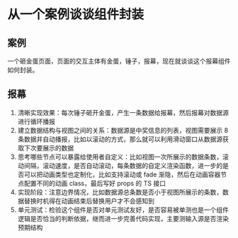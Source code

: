 # 从一个案例谈谈组件封装

## 案例

一个砸金蛋页面，页面的交互主体有金蛋，锤子，报幕，现在就谈谈这个报幕组件如何封装。

## 报幕

1. 清晰实现效果：每次锤子砸开金蛋，产生一条数据给报幕，然后报幕对数据源进行循环播报
2. 建立数据结构与视图之间的关系：数据源是中奖信息的列表，视图需要展示 8 条数据并自动播报，比如以滚动的方式，那么就可以利用滑动窗口从数据源获取下次要展示的数据
3. 思考哪些节点可以暴露给使用者自定义：比如视图一次所展示的数据条数，滚动间隔，滚动速度，是否自动滚动，每条数据的自定义渲染函数，进一步的是否可以把动画类型也定制化，比如支持滚动或 fade 渐隐，然后在动画容器节点配置不同的动画 class，最后写好 props 的 TS 接口
4. 实现阶段：注意边界情况，比如数据源总条数是否小于视图所展示的条数，数据替换时机得在动画结束后替换用户才不会感知到
5. 单元测试：检验这个组件是否对单元测试友好，是否容易被单测也是一个组件逻辑是否恰当的判断依据，继而进一步完善代码实现，主要测输入源是否渲染预期结构
